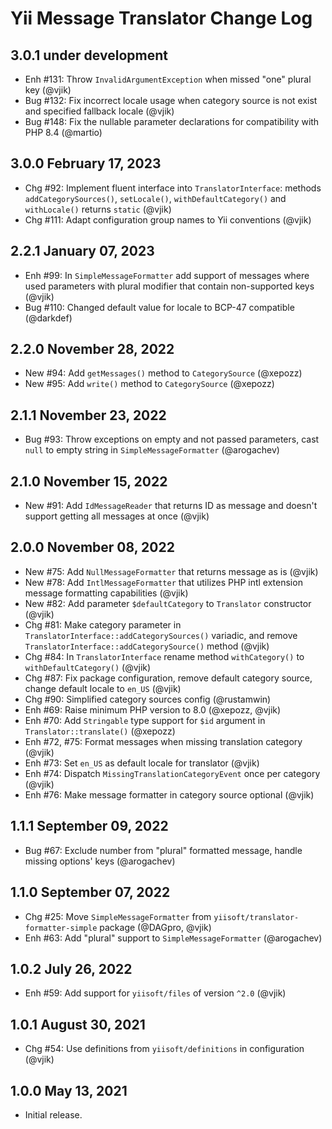 # Yii Message Translator Change Log

## 3.0.1 under development

- Enh #131: Throw `InvalidArgumentException` when missed "one" plural key (@vjik) 
- Bug #132: Fix incorrect locale usage when category source is not exist and specified fallback locale (@vjik)
- Bug #148: Fix the nullable parameter declarations for compatibility with PHP 8.4 (@martio)

## 3.0.0 February 17, 2023

- Chg #92: Implement fluent interface into `TranslatorInterface`: methods `addCategorySources()`, `setLocale()`,
  `withDefaultCategory()` and `withLocale()` returns `static` (@vjik)
- Chg #111: Adapt configuration group names to Yii conventions (@vjik)

## 2.2.1 January 07, 2023

- Enh #99: In `SimpleMessageFormatter` add support of messages where used parameters with plural modifier that contain 
  non-supported keys (@vjik)
- Bug #110: Changed default value for locale to BCP-47 compatible (@darkdef)

## 2.2.0 November 28, 2022

- New #94: Add `getMessages()` method to `CategorySource` (@xepozz)
- New #95: Add `write()` method to `CategorySource` (@xepozz)

## 2.1.1 November 23, 2022

- Bug #93: Throw exceptions on empty and not passed parameters, cast `null` to empty string in `SimpleMessageFormatter`
  (@arogachev)

## 2.1.0 November 15, 2022

- New #91: Add `IdMessageReader` that returns ID as message and doesn't support getting all messages at once (@vjik)

## 2.0.0 November 08, 2022

- New #75: Add `NullMessageFormatter` that returns message as is (@vjik)
- New #78: Add `IntlMessageFormatter` that utilizes PHP intl extension message formatting capabilities (@vjik)
- New #82: Add parameter `$defaultCategory` to `Translator` constructor (@vjik)
- Chg #81: Make category parameter in `TranslatorInterface::addCategorySources()` variadic, and remove 
 `TranslatorInterface::addCategorySource()` method (@vjik)
- Chg #84: In `TranslatorInterface` rename method `withCategory()` to `withDefaultCategory()` (@vjik)
- Chg #87: Fix package configuration, remove default category source, change default locale to `en_US` (@vjik)
- Chg #90: Simplified category sources config (@rustamwin)
- Enh #69: Raise minimum PHP version to 8.0 (@xepozz, @vjik)
- Enh #70: Add `Stringable` type support for `$id` argument in `Translator::translate()` (@xepozz)
- Enh #72, #75: Format messages when missing translation category (@vjik)
- Enh #73: Set `en_US` as default locale for translator (@vjik)
- Enh #74: Dispatch `MissingTranslationCategoryEvent` once per category (@vjik)
- Enh #76: Make message formatter in category source optional (@vjik)

## 1.1.1 September 09, 2022

- Bug #67: Exclude number from "plural" formatted message, handle missing options' keys (@arogachev)

## 1.1.0 September 07, 2022

- Chg #25: Move `SimpleMessageFormatter` from `yiisoft/translator-formatter-simple` package (@DAGpro, @vjik)
- Enh #63: Add "plural" support to `SimpleMessageFormatter` (@arogachev)

## 1.0.2 July 26, 2022

- Enh #59: Add support for `yiisoft/files` of version `^2.0` (@vjik)

## 1.0.1 August 30, 2021

- Chg #54: Use definitions from `yiisoft/definitions` in configuration (@vjik)

## 1.0.0 May 13, 2021

- Initial release.
